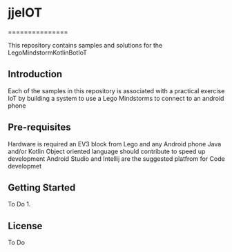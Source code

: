 # jjeIOT
===============

This repository contains samples and solutions for the
LegoMindstormKotlinBotIoT

Introduction
------------

Each of the samples in this repository is associated with a practical exercise IoT
by building a system to use a Lego Mindstorms to connect to an android phone


Pre-requisites
--------------

Hardware is required an EV3 block from Lego and any Android phone
Java and/or Kotlin Object oriented language should contribute to speed up development
Android Studio and Intellij are the suggested platfrom for Code developmet

Getting Started
---------------
To Do
1. 

License
-------
 To Do
